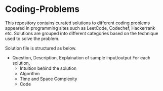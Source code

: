 # Coding-Problems

This repository contains curated solutions to different coding problems appeared in programming sites such as LeetCode, Codechef, Hackerrank etc. Solutions are grouped into different categories based on the technique used to solve the problem.  

Solution file is structured as below.  
- Question, Description, Explaination of sample input/output
For each solution,
  - Intuition behind the solution
  - Algorithm
  - Time and Space Complexity
  - Code

